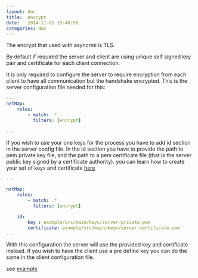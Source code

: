 ```yaml
---
layout: doc
title:  encrypt
date:   2014-11-01 15:40:56
categories: doc
---
```


The encrypt that used with asyncrmi is TLS.

By default if required the server and client are using unique self signed key pair and certificate for each client connection.

It is only required to configure the server to require encryption from each client to have all communication but the handshake encrypted.
This is the server configuration file needed for this:

```yaml
---
netMap:
    rules:
        - match: .*
          filters: [encrypt]

...
```
If you wish to use your one keys for the process you have to add id section in the server config file.
In the id section you have to provide the path to pem private key file, and the
path to a pem certificate file (that is the server public key signed by a certificate authority).
you can learn how to create your set of keys and certificate [here](keys.html)


```yaml
---

netMap:
    rules:
        - match: .*
          filters: [encrypt]

    id:
        key : example/src/main/keys/server-private.pem
        certificate: example/src/main/keys/server-certificate.pem
...
```

With this configuration the server will use the provided key and certificate instead.
If you wish to have the client use a pre define key you can do the same in the client configuration file.



see [example](https://github.com/barakb/asyncrmi/tree/master/example/src/main/java/org/async/example/ssl)
